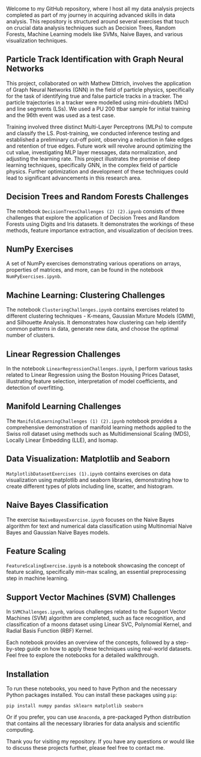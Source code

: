 Welcome to my GitHub repository, where I host all my data analysis projects completed as part of my journey in acquiring advanced skills in data analysis. This repository is structured around several exercises that touch on crucial data analysis techniques such as Decision Trees, Random Forests, Machine Learning models like SVMs, Naive Bayes, and various visualization techniques. 

## Particle Track Identification with Graph Neural Networks
This project, collaborated on with Mathew Dittrich, involves the application of Graph Neural Networks (GNN) in the field of particle physics, specifically for the task of identifying true and false particle tracks in a tracker. The particle trajectories in a tracker were modelled using mini-doublets (MDs) and line segments (LSs). We used a PU 200 ttbar sample for initial training and the 96th event was used as a test case. 

Training involved three distinct Multi-Layer Perceptrons (MLPs) to compute and classify the LS. Post-training, we conducted inference testing and established a preliminary cut-off point, observing a reduction in fake edges and retention of true edges. Future work will revolve around optimizing the cut value, investigating MLP layer messages, data normalization, and adjusting the learning rate. This project illustrates the promise of deep learning techniques, specifically GNN, in the complex field of particle physics. Further optimization and development of these techniques could lead to significant advancements in this research area.

## Decision Trees and Random Forests Challenges
The notebook `DecisionTreesChallenges (2) (2).ipynb` consists of three challenges that explore the application of Decision Trees and Random Forests using Digits and Iris datasets. It demonstrates the workings of these methods, feature importance extraction, and visualization of decision trees.

## NumPy Exercises
A set of NumPy exercises demonstrating various operations on arrays, properties of matrices, and more, can be found in the notebook `NumPyExercises.ipynb`.

## Machine Learning: Clustering Challenges
The notebook `ClusteringChallenges.ipynb` contains exercises related to different clustering techniques - K-means, Gaussian Mixture Models (GMM), and Silhouette Analysis. It demonstrates how clustering can help identify common patterns in data, generate new data, and choose the optimal number of clusters.

## Linear Regression Challenges
In the notebook `LinearRegressionChallenges.ipynb`, I perform various tasks related to Linear Regression using the Boston Housing Prices Dataset, illustrating feature selection, interpretation of model coefficients, and detection of overfitting.

## Manifold Learning Challenges
The `ManifoldLearningChallenges (1) (2).ipynb` notebook provides a comprehensive demonstration of manifold learning methods applied to the Swiss roll dataset using methods such as Multidimensional Scaling (MDS), Locally Linear Embedding (LLE), and Isomap.

## Data Visualization: Matplotlib and Seaborn
`MatplotlibDatasetExercises (1).ipynb` contains exercises on data visualization using matplotlib and seaborn libraries, demonstrating how to create different types of plots including line, scatter, and histogram.

## Naive Bayes Classification
The exercise `NaiveBayesExercise.ipynb` focuses on the Naive Bayes algorithm for text and numerical data classification using Multinomial Naive Bayes and Gaussian Naive Bayes models.

## Feature Scaling
`FeatureScalingExercise.ipynb` is a notebook showcasing the concept of feature scaling, specifically min-max scaling, an essential preprocessing step in machine learning.

## Support Vector Machines (SVM) Challenges
In `SVMChallenges.ipynb`, various challenges related to the Support Vector Machines (SVM) algorithm are completed, such as face recognition, and classification of a moons dataset using Linear SVC, Polynomial Kernel, and Radial Basis Function (RBF) Kernel.

Each notebook provides an overview of the concepts, followed by a step-by-step guide on how to apply these techniques using real-world datasets. Feel free to explore the notebooks for a detailed walkthrough.

## Installation
To run these notebooks, you need to have Python and the necessary Python packages installed. You can install these packages using `pip`:

```
pip install numpy pandas sklearn matplotlib seaborn
```

Or if you prefer, you can use `Anaconda`, a pre-packaged Python distribution that contains all the necessary libraries for data analysis and scientific computing.

Thank you for visiting my repository. If you have any questions or would like to discuss these projects further, please feel free to contact me.
